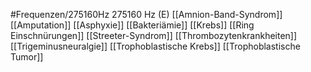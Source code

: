 #Frequenzen/275160Hz
275160 Hz (E)
[[Amnion-Band-Syndrom]]
[[Amputation]]
[[Asphyxie]]
[[Bakteriämie]]
[[Krebs]]
[[Ring Einschnürungen]]
[[Streeter-Syndrom]]
[[Thrombozytenkrankheiten]]
[[Trigeminusneuralgie]]
[[Trophoblastische Krebs]]
[[Trophoblastische Tumor]]